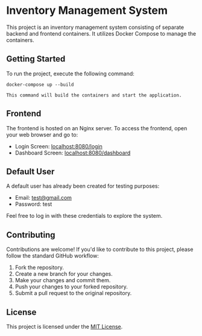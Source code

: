 # Inventory Management System

This project is an inventory management system consisting of separate backend and frontend containers. It utilizes Docker Compose to manage the containers.

## Getting Started

To run the project, execute the following command:

```docker
docker-compose up --build

This command will build the containers and start the application.

```
## Frontend

The frontend is hosted on an Nginx server. To access the frontend, open your web browser and go to:

- Login Screen: [localhost:8080/login](http://localhost:8080/login)
- Dashboard Screen: [localhost:8080/dashboard](http://localhost:8080/dashboard)

## Default User

A default user has already been created for testing purposes:

- Email: test@gmail.com
- Password: test

Feel free to log in with these credentials to explore the system.

## Contributing

Contributions are welcome! If you'd like to contribute to this project, please follow the standard GitHub workflow:

1. Fork the repository.
2. Create a new branch for your changes.
3. Make your changes and commit them.
4. Push your changes to your forked repository.
5. Submit a pull request to the original repository.

## License

This project is licensed under the [MIT License](LICENSE).
